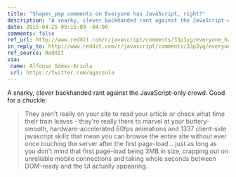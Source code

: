 ```yaml
---
title: "Shaper_pmp comments on Everyone has JavaScript, right?"
description: "A snarky, clever backhanded rant against the JavaScript-only crowd. Good for a chuckle."
date: 2015-04-25 09:15:09 -04:00
comments: false
ref_url: http://www.reddit.com/r/javascript/comments/33p3yg/everyone_has_javascript_right/cqn8vpn
in_reply_to: http://www.reddit.com/r/javascript/comments/33p3yg/everyone_has_javascript_right/cqn8vpn
ref_source: Reddit
via:
 name: Alfonso Gómez-Arzola
 url: https://twitter.com/agarzola
---
```


A snarky, clever backhanded rant against the JavaScript-only crowd. Good for a chuckle:

> They aren't really on your site to read your article or check what time their train leaves - they're really there to marvel at your buttery-smooth, hardware-accelerated 60fps animations and 1337 client-side javascript skillz that mean you can browse the entire site without ever once touching the server after the first page-load... just as long as you don't mind that first page-load being 3MB in size, crapping out on unreliable mobile connections and taking whole seconds between DOM-ready and the UI actually appearing.